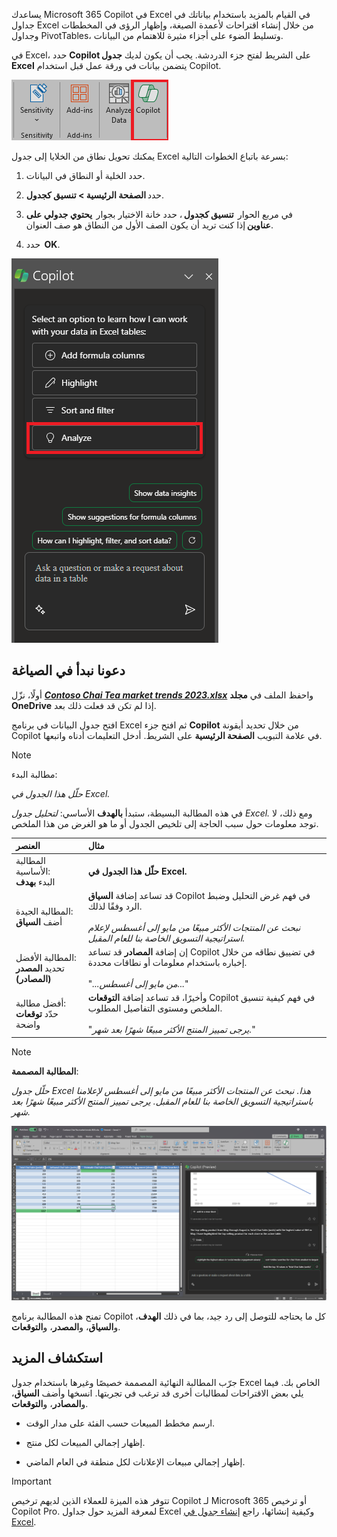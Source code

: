 
يساعدك Microsoft 365 Copilot في Excel في القيام بالمزيد باستخدام بياناتك في جداول Excel من خلال إنشاء اقتراحات لأعمدة الصيغة، وإظهار الرؤى في المخططات وجداول PivotTables، وتسليط الضوء على أجزاء مثيرة للاهتمام من البيانات. 

في Excel، حدد **Copilot** على الشريط لفتح جزء الدردشة. يجب أن يكون لديك **جدول Excel** يتضمن بيانات في ورقة عمل قبل استخدام Copilot. 

![لقطة شاشة لأيقونة Copilot في شريط Excel.](../media/copilot-ribbon-excel.png)

يمكنك تحويل نطاق من الخلايا إلى جدول Excel بسرعة باتباع الخطوات التالية: 

1. حدد الخلية أو النطاق في البيانات.

1. حدد **الصفحة الرئيسية > تنسيق كجدول**.

1. في مربع الحوار  **تنسيق كجدول** ، حدد خانة الاختيار بجوار  **يحتوي جدولي على عناوين** إذا كنت تريد أن يكون الصف الأول من النطاق هو صف العنوان.

1. حدد  **OK**.

![لقطة شاشة للوحة Copilot في Excel عند فتحها لأول مرة.](../media/copilot-pane-Excel.png)

## دعونا نبدأ في الصياغة

أولًا، نزّل **_[Contoso Chai Tea market trends 2023.xlsx](https://go.microsoft.com/fwlink/?linkid=2268822)_** واحفظ الملف في **مجلد OneDrive** إذا لم تكن قد فعلت ذلك بعد.

افتح جدول البيانات في برنامج Excel ثم افتح جزء **Copilot** من خلال تحديد أيقونة Copilot في علامة التبويب **الصفحة الرئيسية** على الشريط. أدخل التعليمات أدناه واتبعها.

> [!NOTE]
> مطالبة البدء:
>
> _حلّل هذا الجدول في Excel._

في هذه المطالبة البسيطة، ستبدأ **بالهدف** الأساسي: _لتحليل جدول Excel._ ومع ذلك، لا توجد معلومات حول سبب الحاجة إلى تلخيص الجدول أو ما هو الغرض من هذا الملخص.

| العنصر | مثال |
| :------ | :------- |
| المطالبة الأساسية: <br>البدء **بهدف** | **حلّل هذا الجدول في Excel.** |
| المطالبة الجيدة: <br>أضف **السياق** | قد تساعد إضافة **السياق** Copilot في فهم غرض التحليل وضبط الرد وفقًا لذلك.<br><br>_نبحث عن المنتجات الأكثر مبيعًا من مايو إلى أغسطس لإعلام استراتيجية التسويق الخاصة بنا للعام المقبل._ |
| المطالبة الأفضل: <br>تحديد **المصدر (المصادر)** | إن إضافة **المصادر** قد تساعد Copilot في تضييق نطاقه من خلال إخباره باستخدام معلومات أو نطاقات محددة.<br><br>"_...من مايو إلى أغسطس..._" |
| أفضل مطالبة: <br>حدّد **توقعات** واضحة | وأخيرًا، قد تساعد إضافة **التوقعات** Copilot في فهم كيفية تنسيق الملخص ومستوى التفاصيل المطلوب.<br><br>"_يرجى تمييز المنتج الأكثر مبيعًا شهرًا بعد شهر._" |

> [!NOTE]
> **المطالبة المصممة**:
>
> _حلّل جدول Excel هذا. نبحث عن المنتجات الأكثر مبيعًا من مايو إلى أغسطس لإعلامنا باستراتيجية التسويق الخاصة بنا للعام المقبل. يرجى تمييز المنتج الأكثر مبيعًا شهرًا بعد شهر._

[![لقطة شاشة لنتائج المطالبة المصممة باستخدام Copilot في Excel.](../media/copilot-results-excel.png)](../media/copilot-results-excel.png#lightbox)

تمنح هذه المطالبة برنامج Copilot كل ما يحتاجه للتوصل إلى رد جيد، بما في ذلك **الهدف**، و**السياق**، و**المصدر**، و**التوقعات**.

## استكشاف المزيد

جرّب المطالبة النهائية المصممة خصيصًا وغيرها باستخدام جدول Excel الخاص بك. فيما يلي بعض الاقتراحات لمطالبات أخرى قد ترغب في تجربتها. انسخها وأضف **السياق**، و**المصادر**، و**التوقعات**.  

- ارسم مخطط المبيعات حسب الفئة على مدار الوقت.

- إظهار إجمالي المبيعات لكل منتج.

- إظهار إجمالي مبيعات الإعلانات لكل منطقة في العام الماضي.

> [!IMPORTANT]
> تتوفر هذه الميزة للعملاء الذين لديهم ترخيص Copilot لـ Microsoft 365 أو ترخيص Copilot Pro. لمعرفة المزيد حول جداول Excel وكيفية إنشائها، راجع [إنشاء جدول في Excel](https://support.microsoft.com/office/bf0ce08b-d012-42ec-8ecf-a2259c9faf3f). 